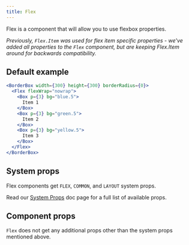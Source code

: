 ```yaml
---
title: Flex
---
```


Flex is a component that will allow you to use flexbox properties.

*Previously, `Flex.Item` was used for flex item specific properties - we've added all properties to the `Flex` component, but are keeping Flex.Item around for backwards compatibility.*

## Default example

```.jsx live
<BorderBox width={300} height={300} borderRadius={0}>
  <Flex flexWrap="nowrap">
    <Box p={3} bg="blue.5">
      Item 1
    </Box>
    <Box p={3} bg="green.5">
      Item 2
    </Box>
    <Box p={3} bg="yellow.5">
      Item 3
    </Box>
  </Flex>
</BorderBox>
```

## System props

Flex components get `FLEX`, `COMMON`, and `LAYOUT` system props.


Read our [System Props](/components/docs/system-props) doc page for a full list of available props.

## Component props

`Flex` does not get any additional props other than the system props mentioned above.
